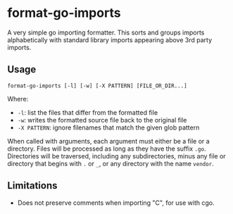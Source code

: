 # format-go-imports

A very simple go importing formatter.  This sorts and groups imports alphabetically with standard library
imports appearing above 3rd party imports.

## Usage

```
format-go-imports [-l] [-w] [-X PATTERN] [FILE_OR_DIR...]
```

Where:

- `-l`: list the files that differ from the formatted file
- `-w`: writes the formatted source file back to the original file
- `-X PATTERN`: ignore filenames that match the given glob pattern

When called with arguments, each argument must either be a file or a directory.  Files will be processed as long
as they have the suffix `.go`.  Directories will be traversed, including any subdirectories, minus any file or
directory that begins with `.` or `_`, or any directory with the name `vendor`.

## Limitations

- Does not preserve comments when importing "C", for use with cgo.
